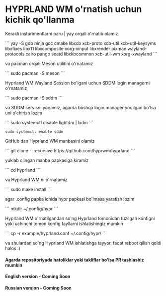 <h1>HYPRLAND WM o'rnatish uchun kichik qo'llanma</h1>

<p>Kerakli insturimentlarni paru | yay orqali o'rnatib olamiz</p>
```
yay -S gdb ninja gcc cmake libxcb xcb-proto xcb-util xcb-util-keysyms libxfixes libx11 libxcomposite xorg-xinput libxrender pixman wayland-protocols cairo pango seatd libxkbcommon xcb-util-wm xorg-xwayland
```

<p>va pacman orqali Meson utilitini o'rnatamiz</p>
```
sudo pacman -S meson
```

<p>Hyprland WM Wayland Session bo'lgani uchun SDDM login managerni o'rnatamiz<p>
```
sudo pacman -S sddm
```

<p>va SDDM servisni yoqamiz, agarda boshqa login manager yoqilgan bo'lsa uni o'chirish lozim</p>
```
sudo systemctl disable lightdm | lxdm
```

```
sudo systemctl enable sddm
```

<p>GitHub dan Hyprland WM manbasini olamiz</p>
```
git clone --recursive https://github.com/hyprwm/hyprland
```

<p>yuklab olingan manba papkasiga kiramiz</p>
```
cd hyprland
```

<p>va Hyprland WM ni o'rnatamiz</p>
```
sudo make install
```

<p>agar .config papka ichida hypr papkasi bo'lmasa yaratish lozim</p>
```
mkdir ~/.config/hypr
```

<p>Hyprland WM o'rnatilgandan so'ng Hyprland tomonidan tuzilgan konfigni yoki uchinchi tomon konfig fayllarni ishlatishingiz mumkin</p>
```
cp -r example/hyprland.conf ~/.config/hypr/
```

<p>va shulardan so'ng Hyprland WM ishlatishga tayyor, faqat reboot qilish qoldi halos :)</p>

#### Agarda repositoriyada hatoliklar yoki takliflar bo'lsa PR tashlashiz mumkin

#### English version - Coming Soon
#### Russian version - Coming Soon
